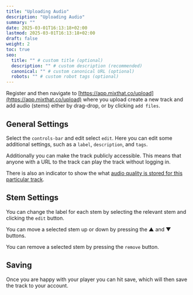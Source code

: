```yaml
---
title: "Uploading Audio"
description: "Uploading Audio"
summary: ""
date: 2025-03-01T16:13:18+02:00
lastmod: 2025-03-01T16:13:18+02:00
draft: false
weight: 2
toc: true
seo:
  title: "" # custom title (optional)
  description: "" # custom description (recommended)
  canonical: "" # custom canonical URL (optional)
  robots: "" # custom robot tags (optional)
---
```


Register and then navigate to [https://app.mixthat.co/upload](https://app.mixthat.co/upload) where you upload create a new track and add audio (stems) either by drag-drop, or by clicking `add files`.

## General Settings

Select the `controls-bar` and edit select `edit`. Here you can edit some additional settings, such as a `label`, `description`, and `tags`.

Additionally you can make the track publicly accessible. This means that anyone with a URL to the track can play the track without logging in.

There is also an indicator to show the what [audio quality is stored for this particular track](/docs/reference/audio-quality/).

## Stem Settings

You can change the label for each stem by selecting the relevant stem and clicking the `edit` button.

You can move a selected stem up or down by pressing the &#9650; and &#9660; buttons.

You can remove a selected stem by pressing the `remove` button.

## Saving

Once you are happy with your player you can hit save, which will then save the track to your account.
